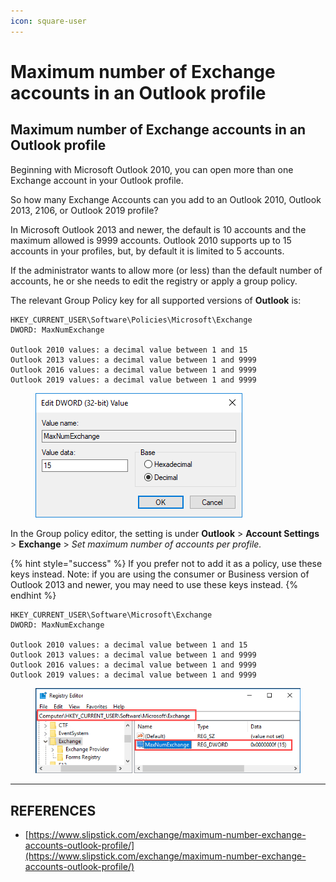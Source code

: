 ```yaml
---
icon: square-user
---
```


# Maximum number of Exchange accounts in an Outlook profile

## Maximum number of Exchange accounts in an Outlook profile

Beginning with Microsoft Outlook 2010, you can open more than one Exchange account in your Outlook profile.

So how many Exchange Accounts can you add to an Outlook 2010, Outlook 2013, 2106, or Outlook 2019 profile?

In Microsoft Outlook 2013 and newer, the default is 10 accounts and the maximum allowed is 9999 accounts. Outlook 2010 supports up to 15 accounts in your profiles, but, by default it is limited to 5 accounts.

If the administrator wants to allow more (or less) than the default number of accounts, he or she needs to edit the registry or apply a group policy.

The relevant Group Policy key for all supported versions of **Outlook** is:

```
HKEY_CURRENT_USER\Software\Policies\Microsoft\Exchange
DWORD: MaxNumExchange

Outlook 2010 values: a decimal value between 1 and 15
Outlook 2013 values: a decimal value between 1 and 9999
Outlook 2016 values: a decimal value between 1 and 9999
Outlook 2019 values: a decimal value between 1 and 9999
```

<figure><img src="../../../.gitbook/assets/image (6) (1) (1) (1) (1) (1) (1).png" alt=""><figcaption></figcaption></figure>

In the Group policy editor, the setting is under **Outlook** > **Account Settings** > **Exchange** > _Set maximum number of accounts per profile._

{% hint style="success" %}
If you prefer not to add it as a policy, use these keys instead. Note: if you are using the consumer or Business version of Outlook 2013 and newer, you may need to use these keys instead.
{% endhint %}

```
HKEY_CURRENT_USER\Software\Microsoft\Exchange
DWORD: MaxNumExchange

Outlook 2010 values: a decimal value between 1 and 15
Outlook 2013 values: a decimal value between 1 and 9999
Outlook 2016 values: a decimal value between 1 and 9999
Outlook 2019 values: a decimal value between 1 and 9999
```

<figure><img src="../../../.gitbook/assets/image (7) (1) (1) (1) (1) (1) (1).png" alt=""><figcaption></figcaption></figure>



***

## REFERENCES

* [https://www.slipstick.com/exchange/maximum-number-exchange-accounts-outlook-profile/](https://www.slipstick.com/exchange/maximum-number-exchange-accounts-outlook-profile/)


